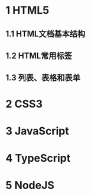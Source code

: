 # 1 HTML5

## 1.1 HTML文档基本结构



## 1.2 HTML常用标签

## 1.3 列表、表格和表单

# 2 CSS3

# 3 JavaScript

# 4 TypeScript

# 5 NodeJS


